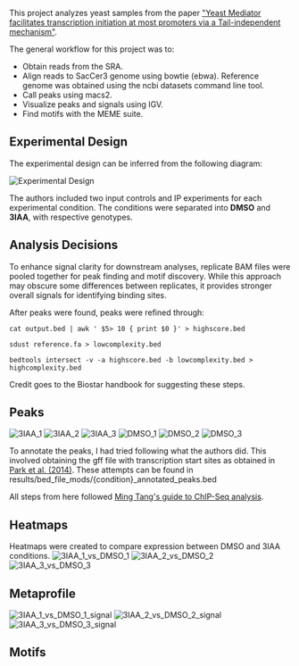 This project analyzes yeast samples from the paper ["Yeast Mediator facilitates transcription initiation at most promoters via a Tail-independent mechanism"](https://www.cell.com/molecular-cell/fulltext/S1097-2765(22)00905-4?_returnURL=https%3A%2F%2Flinkinghub.elsevier.com%2Fretrieve%2Fpii%2FS1097276522009054%3Fshowall%3Dtrue). 

The general workflow for this project was to: 
- Obtain reads from the SRA. 
- Align reads to SacCer3 genome using bowtie (ebwa). Reference genome was obtained using the ncbi datasets command line tool.
- Call peaks using macs2. 
- Visualize peaks and signals using IGV.
- Find motifs with the MEME suite.


## Experimental Design

The experimental design can be inferred from the following diagram:

![Experimental Design](experimental_design.png)

The authors included two input controls and IP experiments for each experimental condition. The conditions were separated into **DMSO** and **3IAA**, with respective genotypes.

## Analysis Decisions

To enhance signal clarity for downstream analyses, replicate BAM files were pooled together for peak finding and motif discovery. While this approach may obscure some differences between replicates, it provides stronger overall signals for identifying binding sites.

After peaks were found, peaks were refined through: 

`cat output.bed | awk ' $5> 10 { print $0 }' > highscore.bed`

`sdust reference.fa > lowcomplexity.bed`

`bedtools intersect -v -a highscore.bed -b lowcomplexity.bed > highcomplexity.bed`

Credit goes to the Biostar handbook for suggesting these steps. 

## Peaks

![3IAA_1](results/bed_file_mods/3IAA_1.png)
![3IAA_2](results/bed_file_mods/3IAA_2.png)
![3IAA_3](results/bed_file_mods/3IAA_3.png)
![DMSO_1](results/bed_file_mods/DMSO_1.png)
![DMSO_2](results/bed_file_mods/DMSO_2.png)
![DMSO_3](results/bed_file_mods/DMSO_3.png)

To annotate the peaks, I had tried following what the authors did. This involved obtaining the gff file with transcription start sites as obtained in [Park et al. (2014)](https://pubmed.ncbi.nlm.nih.gov/24413663/). These attempts can be found in results/bed_file_mods/{condition}_annotated_peaks.bed 

All steps from here followed [Ming Tang's guide to ChIP-Seq analysis](https://divingintogeneticsandgenomics.com/publication/2017-08-01-biostarhandbook/). 

## Heatmaps

Heatmaps were created to compare expression between DMSO and 3IAA conditions. 
![3IAA_1_vs_DMSO_1](results/peaks/3IAA_1_vs_DMSO_1.png)
![3IAA_2_vs_DMSO_2](results/peaks/3IAA_2_vs_DMSO_2.png)
![3IAA_3_vs_DMSO_3](results/peaks/3IAA_3_vs_DMSO_3.png)

## Metaprofile

![3IAA_1_vs_DMSO_1_signal](results/peaks/3IAA_1_vs_DMSO_1_signal.png)
![3IAA_2_vs_DMSO_2_signal](results/peaks/3IAA_2_vs_DMSO_2_signal.png)
![3IAA_3_vs_DMSO_3_signal](results/peaks/3IAA_3_vs_DMSO_3_signal.png)

## Motifs

